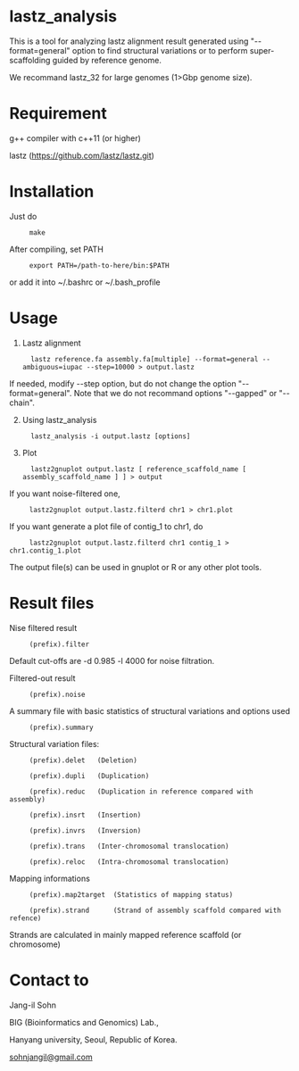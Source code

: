 # lastz_analysis
This is a tool for analyzing lastz alignment result generated using "--format=general" option to find structural variations or to perform super-scaffolding guided by reference genome.

We recommand lastz_32 for large genomes (1>Gbp genome size).


# Requirement
g++ compiler with c++11 (or higher)

lastz (https://github.com/lastz/lastz.git)


# Installation
Just do

         make

After compiling, set PATH

         export PATH=/path-to-here/bin:$PATH

or add it into ~/.bashrc or ~/.bash_profile


# Usage

1. Lastz alignment

         lastz reference.fa assembly.fa[multiple] --format=general --ambiguous=iupac --step=10000 > output.lastz

If needed, modify --step option, but do not change the option "--format=general".
Note that we do not recommand options "--gapped" or "--chain".

2. Using lastz_analysis

         lastz_analysis -i output.lastz [options]

3. Plot

         lastz2gnuplot output.lastz [ reference_scaffold_name [ assembly_scaffold_name ] ] > output

If you want noise-filtered one,

         lastz2gnuplot output.lastz.filterd chr1 > chr1.plot

If you want generate a plot file of contig_1 to chr1, do
         
         lastz2gnuplot output.lastz.filterd chr1 contig_1 > chr1.contig_1.plot
         
The output file(s) can be used in gnuplot or R or any other plot tools.

# Result files

Nise filtered result

         (prefix).filter

Default cut-offs are -d 0.985 -l 4000 for noise filtration.


Filtered-out result

         (prefix).noise

A summary file with basic statistics of structural variations and options used

         (prefix).summary


Structural variation files:

         (prefix).delet   (Deletion)

         (prefix).dupli   (Duplication)

         (prefix).reduc   (Duplication in reference compared with assembly)

         (prefix).insrt   (Insertion)

         (prefix).invrs   (Inversion)

         (prefix).trans   (Inter-chromosomal translocation)

         (prefix).reloc   (Intra-chromosomal translocation)

Mapping informations

         (prefix).map2target  (Statistics of mapping status)

         (prefix).strand      (Strand of assembly scaffold compared with refence)

Strands are calculated in mainly mapped reference scaffold (or chromosome)

# Contact to

Jang-il Sohn

BIG (Bioinformatics and Genomics) Lab.,

Hanyang university, Seoul, Republic of Korea.

sohnjangil@gmail.com

